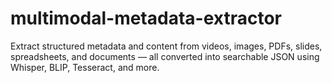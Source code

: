 # multimodal-metadata-extractor
Extract structured metadata and content from videos, images, PDFs, slides, spreadsheets, and documents — all converted into searchable JSON using Whisper, BLIP, Tesseract, and more.
